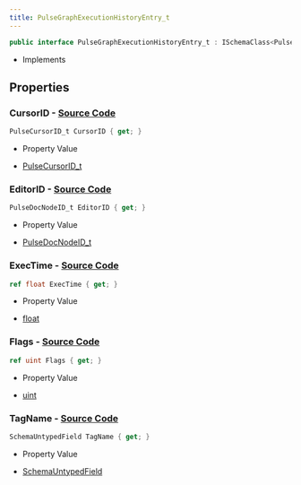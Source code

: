 ```yaml
---
title: PulseGraphExecutionHistoryEntry_t
---
```


```csharp
public interface PulseGraphExecutionHistoryEntry_t : ISchemaClass<PulseGraphExecutionHistoryEntry_t>, ISchemaField, ISchemaClass, INativeHandle
```

- Implements

## Properties

### **CursorID** - [Source Code](https://github.com/swiftly-solution/swiftlys2/blob/main/managed/src/SwiftlyS2.Generated/Schemas/Interfaces/PulseGraphExecutionHistoryEntry_t.cs#L16)

```csharp
PulseCursorID_t CursorID { get; }
```

- Property Value

- [PulseCursorID_t](/docs/api/shared/schemadefinitions/pulsecursorid_t)

### **EditorID** - [Source Code](https://github.com/swiftly-solution/swiftlys2/blob/main/managed/src/SwiftlyS2.Generated/Schemas/Interfaces/PulseGraphExecutionHistoryEntry_t.cs#L18)

```csharp
PulseDocNodeID_t EditorID { get; }
```

- Property Value

- [PulseDocNodeID_t](/docs/api/shared/schemadefinitions/pulsedocnodeid_t)

### **ExecTime** - [Source Code](https://github.com/swiftly-solution/swiftlys2/blob/main/managed/src/SwiftlyS2.Generated/Schemas/Interfaces/PulseGraphExecutionHistoryEntry_t.cs#L20)

```csharp
ref float ExecTime { get; }
```

- Property Value

- [float](https://learn.microsoft.com/dotnet/api/system.single)

### **Flags** - [Source Code](https://github.com/swiftly-solution/swiftlys2/blob/main/managed/src/SwiftlyS2.Generated/Schemas/Interfaces/PulseGraphExecutionHistoryEntry_t.cs#L22)

```csharp
ref uint Flags { get; }
```

- Property Value

- [uint](https://learn.microsoft.com/dotnet/api/system.uint32)

### **TagName** - [Source Code](https://github.com/swiftly-solution/swiftlys2/blob/main/managed/src/SwiftlyS2.Generated/Schemas/Interfaces/PulseGraphExecutionHistoryEntry_t.cs#L25)

```csharp
SchemaUntypedField TagName { get; }
```

- Property Value

- [SchemaUntypedField](/docs/api/shared/schemas/schemauntypedfield)

